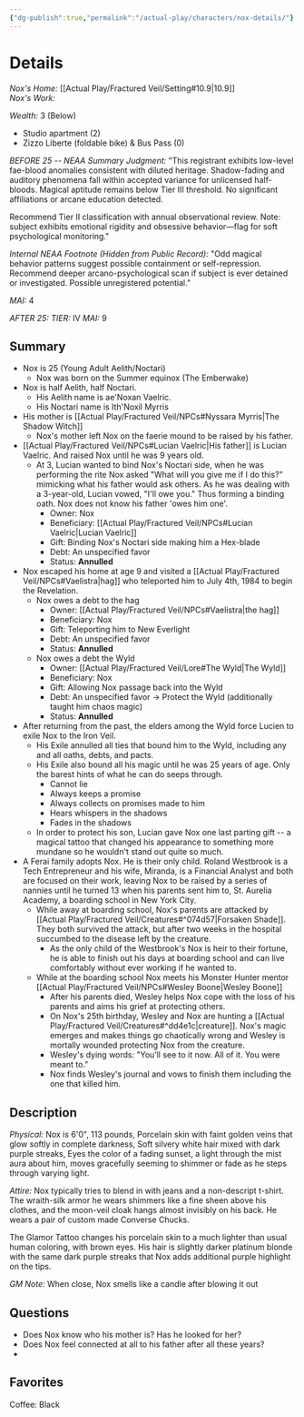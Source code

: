 ```yaml
---
{"dg-publish":true,"permalink":"/actual-play/characters/nox-details/"}
---
```


# Details

*Nox's Home:* [[Actual Play/Fractured Veil/Setting#10.9\|10.9]]  
*Nox's Work:* 

_Wealth:_ 3 (Below)
* Studio apartment (2)
* Zizzo Liberte (foldable bike) & Bus Pass (0)

_BEFORE 25 -- NEAA Summary Judgment:_ 
"This registrant exhibits low-level fae-blood anomalies consistent with diluted heritage. Shadow-fading and auditory phenomena fall within accepted variance for unlicensed half-bloods. Magical aptitude remains below Tier III threshold. No significant affiliations or arcane education detected.  

Recommend Tier II classification with annual observational review. Note: subject exhibits emotional rigidity and obsessive behavior—flag for soft psychological monitoring."

_Internal NEAA Footnote (Hidden from Public Record):_
"Odd magical behavior patterns suggest possible containment or self-repression. Recommend deeper arcano-psychological scan if subject is ever detained or investigated. Possible unregistered potential."

_MAI:_ 4

_AFTER 25:_
_TIER:_ IV
_MAI:_ 9

## Summary

* Nox is 25 (Young Adult Aelith/Noctari)
    * Nox was born on the Summer equinox (The Emberwake)
* Nox is half Aelith, half Noctari.
    * His Aelith name is ae'Noxan Vaelric.
    * His Noctari name is Ith'Noxil Myrris 
* His mother is [[Actual Play/Fractured Veil/NPCs#Nyssara Myrris\|The Shadow Witch]]
    * Nox's mother left Nox on the faerie mound to be raised by his father.
* [[Actual Play/Fractured Veil/NPCs#Lucian Vaelric\|His father]] is Lucian Vaelric. And raised Nox until he was 9 years old.
    * At 3, Lucian wanted to bind Nox's Noctari side, when he was performing the rite Nox asked "What will you give me if I do this?" mimicking what his father would ask others. As he was dealing with a 3-year-old, Lucian vowed, "I'll owe you." Thus forming a binding oath. Nox does not know his father 'owes him one'.
        * Owner: Nox
        * Beneficiary: [[Actual Play/Fractured Veil/NPCs#Lucian Vaelric\|Lucian Vaelric]]
        * Gift: Binding Nox's Noctari side making him a Hex-blade
        * Debt: An unspecified favor
        * Status: **Annulled**
* Nox escaped his home at age 9 and visited a [[Actual Play/Fractured Veil/NPCs#Vaelistra\|hag]] who teleported him to July 4th, 1984 to begin the Revelation.
    * Nox owes a debt to the hag
        * Owner: [[Actual Play/Fractured Veil/NPCs#Vaelistra\|the hag]]
        * Beneficiary: Nox
        * Gift: Teleporting him to New Everlight
        * Debt: An unspecified favor
        * Status: **Annulled**
    * Nox owes a debt the Wyld
        * Owner: [[Actual Play/Fractured Veil/Lore#The Wyld\|The Wyld]]
        * Beneficiary: Nox
        * Gift: Allowing Nox passage back into the Wyld
        * Debt: An unspecified favor → Protect the Wyld (additionally taught him chaos magic)
        * Status: **Annulled**
* After returning from the past, the elders among the Wyld force Lucien to exile Nox to the Iron Veil.
    * His Exile annulled all ties that bound him to the Wyld, including any and all oaths, debts, and pacts.
    * His Exile also bound all his magic until he was 25 years of age. Only the barest hints of what he can do seeps through.
        * Cannot lie
        * Always keeps a promise
        * Always collects on promises made to him
        * Hears whispers in the shadows
        * Fades in the shadows
    * In order to protect his son, Lucian gave Nox one last parting gift -- a magical tattoo that changed his appearance to something more mundane so he wouldn't stand out quite so much.
* A Ferai family adopts Nox. He is their only child. Roland Westbrook is a Tech Entrepreneur and his wife, Miranda, is a Financial Analyst and both are focused on their work, leaving Nox to be raised by a series of nannies until he turned 13 when his parents sent him to, St. Aurelia Academy, a boarding school in New York City.
    * While away at boarding school, Nox's parents are attacked by [[Actual Play/Fractured Veil/Creatures#^074d57\|Forsaken Shade]]. They both survived the attack, but after two weeks in the hospital succumbed to the disease left by the creature.
        * As the only child of the Westbrook's Nox is heir to their fortune, he is able to finish out his days at boarding school and can live comfortably without ever working if he wanted to.
    * While at the boarding school Nox meets his Monster Hunter mentor [[Actual Play/Fractured Veil/NPCs#Wesley Boone\|Wesley Boone]]
        * After his parents died, Wesley helps Nox cope with the loss of his parents and aims his grief at protecting others.
        * On Nox's 25th birthday, Wesley and Nox are hunting a [[Actual Play/Fractured Veil/Creatures#^dd4e1c\|creature]]. Nox's magic emerges and makes things go chaotically wrong and Wesley is mortally wounded protecting Nox from the creature. 
        * Wesley's dying words: "You’ll see to it now. All of it. You were meant to."
        * Nox finds Wesley's journal and vows to finish them including the one that killed him.


## Description

*Physical:* Nox is 6'0", 113 pounds, Porcelain skin with faint golden veins that glow softly in complete darkness, Soft silvery white hair mixed with dark purple streaks, Eyes the color of a fading sunset, a light through the mist aura about him, moves gracefully seeming to shimmer or fade as he steps through varying light.

*Attire:* Nox typically tries to blend in with jeans and a non-descript t-shirt. The wraith-silk armor he wears shimmers like a fine sheen above his clothes, and the moon-veil cloak hangs almost invisibly on his back. He wears a pair of custom made Converse Chucks. 

The Glamor Tattoo changes his porcelain skin to a much lighter than usual human coloring, with brown eyes. His hair is slightly darker platinum blonde with the same dark purple streaks that Nox adds additional purple highlight on the tips.

_GM Note:_ When close, Nox smells like a candle after blowing it out

## Questions

* Does Nox know who his mother is? Has he looked for her?
* Does Nox feel connected at all to his father after all these years?
* 

## Favorites

Coffee: Black

